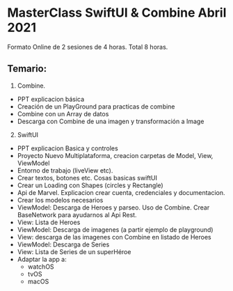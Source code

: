 # MasterClass SwiftUI & Combine Abril 2021
Formato Online de 2 sesiones de 4 horas. Total 8 horas.

## Temario:
1. Combine.
  - PPT explicacion básica
  - Creación de un PlayGround para practicas de combine
  - Combine con un Array de datos
  - Descarga con Combine de una imagen y transformación a Image
2. SwiftUI
  - PPT explicacion Basica y controles
  - Proyecto Nuevo Multiplataforma, creacion carpetas de Model, View, ViewModel
  - Entorno de trabajo (liveView etc). 
  - Crear textos, botones etc. Cosas basicas swiftUI
  - Crear un Loading con Shapes (circles y Rectangle)
  - Api de Marvel. Explicacion crear cuenta, credenciales y documentacion.
  - Crear los modelos necesarios
  - ViewModel: Descarga de Heroes y parseo. Uso de Combine. Crear BaseNetwork para ayudarnos al Api Rest.
  - View: Lista de Heroes
  - ViewModel: Descarga de imagenes (a partir ejemplo de playground)
  - View: descarga de las imagenes con Combine en listado de Heroes
  - ViewModel: Descarga de Series
  - View: Lista de Series de un superHéroe
  - Adaptar la app a:
    - watchOS
    - tvOS
    - macOS
    

